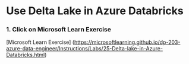 # Use Delta Lake in Azure Databricks

### 1. Click on Microsoft Learn  Exercise

[Microsoft Learn Exercise]
(https://microsoftlearning.github.io/dp-203-azure-data-engineer/Instructions/Labs/25-Delta-lake-in-Azure-Databricks.html)



